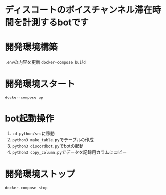 # ディスコートのボイスチャンネル滞在時間を計測するbotです

# 開発環境構築
`.env`の内容を更新
`docker-compose build`

# 開発環境スタート
`docker-compose up`

# bot起動操作
1. `cd python/src`に移動
1. `python3 make_table.py`でテーブルの作成
1. `python3 discordbot.py`でbotの起動
1. `python3 copy_column.py`でデータを記録用カラムにコピー

# 開発環境ストップ
`docker-compose stop`
